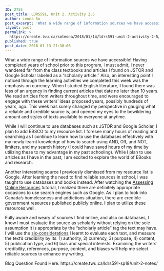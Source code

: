 ```yaml
---
ID: 2755
post_title: LDRS591, Unit 2, Activity 2.5
author: Leona So
post_excerpt: 'What a wide range of information sources we have accessible! Having completed years of school prior to this program, I must admit, I never wandered far from the class textbooks and articles I found on JSTOR and Google Scholar labeled as a &ldquo;scholarly article.&rdquo; Also, an interesting point I noticed through the learning activities we &hellip; <p><a href="https://create.twu.ca/soleona/2018/01/14/ldrs591-unit-2-activity-2-5/">Continue reading<span> "LDRS591, Unit 2, Activity 2.5"</span></a></p>'
layout: post
permalink: >
  https://create.twu.ca/soleona/2018/01/14/ldrs591-unit-2-activity-2-5/
published: true
post_date: 2018-01-13 21:30:06
---
```

<p>What a wide range of information sources we have accessible! Having completed years of school prior to this program, I must admit, I never wandered far from the class textbooks and articles I found on JSTOR and Google Scholar labeled as a &#8220;scholarly article.&#8221; Also, an interesting point I noticed through the learning activities we completed this week was the emphasis on currency. When I studied English literature, I found there was less of an urgency in finding current articles that date no later than 10 years. We read articles from writers throughout time, and were encouraged to engage with these writers&#8217; ideas proposed years, possibly hundreds of years, ago. This week has surely changed my perspective in gauging what a reliable and credible source is, and opened my eyes to the bewildering amount and styles of texts available to everyone at anytime.</p>
<p>While I will continue to use databases such as JSTOR and Google Scholar, I plan to add EBSCO to my resource list. I foresee many hours of reading and searching as I continue to learn how to use the databases effectively with my newly learnt knowledge of how to search using AND, OR, and NOT, limiters, and my search history (I could have saved hours of my time by utilizing these to my advantage in my past schooling). While I plan to use articles as I have in the past, I am excited to explore the world of EBooks and research.</p>
<p>Another interesting source I previously dismissed from my resource list is Google. After learning the need to find reliable sources in school, I was taught to use databases and books instead. After watching the <a href="https://vimeo.com/162602381/1b0d684fb6">Assessing Online Resources</a> tutorial, I realized there are definitely appropriate occasions to use search engines such as Google. As I plan to look into Canada&#8217;s homelessness and addictions situation, there are credible government resources published publicly online. I plan to utilize these resources well.</p>
<p>Fully aware and weary of sources I find online, and also on databases, I know I must evaluate the source as scholarly without relying on the sole assumption it is appropriate by the &#8220;scholarly article&#8221; tag the text may have. I will use the <a href="https://create.twu.ca/ldrs591-sp18/unit-2-notes/">six-considerations</a> I learnt to evaluate each text, and measure the text&#8217;s credibility by its: 1) authority, 2) currency, 3) purpose, 4) content, 5) publication type, and 6) bias and special interests. Examining the writers&#8217; credibility, references, purpose, content, and biases will help me select reliable sources to enhance my writing.</p>
<p>Blog Question Found Here: https://create.twu.ca/ldrs591-sp18/unit-2-notes/</p>